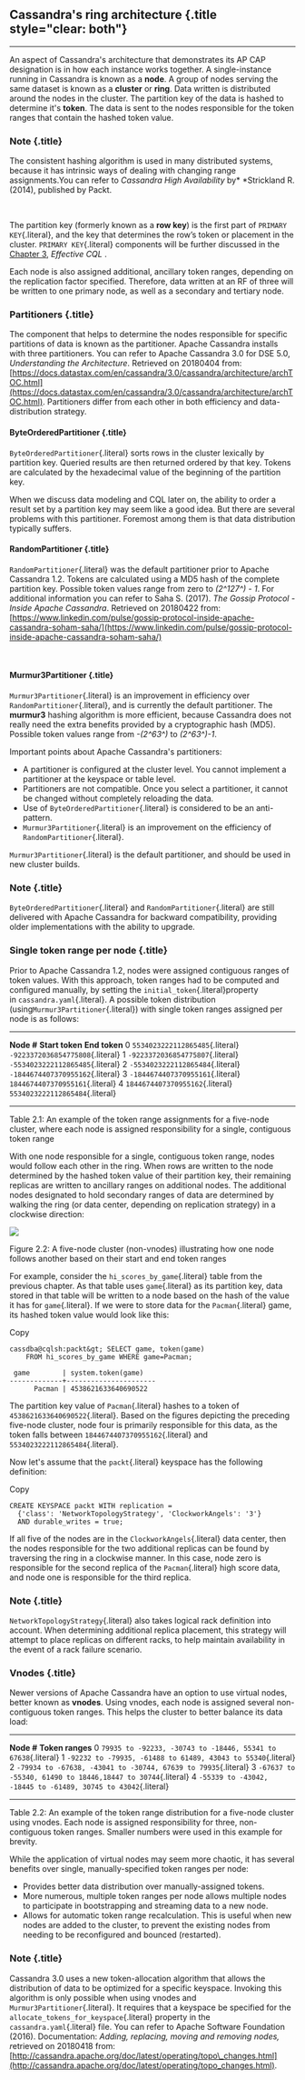 Cassandra's ring architecture {.title style="clear: both"}
-----------------------------

* * * * *

An aspect of Cassandra's architecture that demonstrates its AP CAP
designation is in how each instance works together. A single-instance
running in Cassandra is known as a **node**. A group of nodes serving
the same dataset is known as a **cluster** or **ring**. Data written is
distributed around the nodes in the cluster. The partition key of the
data is hashed to determine it's **token**. The data is sent to the
nodes responsible for the token ranges that contain the hashed token
value.

### Note {.title}

The consistent hashing algorithm is used in many distributed systems,
because it has intrinsic ways of dealing with changing range
assignments.You can refer to *Cassandra High Availability*
by* *Strickland R. (2014), published by Packt.

 

The partition key (formerly known as a **row key**) is the first part of
`PRIMARY KEY`{.literal}, and the key that determines the row’s token or
placement in the cluster. `PRIMARY KEY`{.literal} components will be
further discussed in the [Chapter
3](https://subscription.packtpub.com/book/big_data_and_business_intelligence/9781789131499/3), *Effective
CQL* .

Each node is also assigned additional, ancillary token ranges, depending
on the replication factor specified. Therefore, data written at an RF of
three will be written to one primary node, as well as a secondary and
tertiary node.

### Partitioners {.title}

The component that helps to determine the nodes responsible for specific
partitions of data is known as the partitioner. Apache Cassandra
installs with three partitioners. You can refer to Apache Cassandra 3.0
for DSE 5.0, *Understanding the Architecture*. Retrieved on 20180404
from:
[https://docs.datastax.com/en/cassandra/3.0/cassandra/architecture/archTOC.html](https://docs.datastax.com/en/cassandra/3.0/cassandra/architecture/archTOC.html).
Partitioners differ from each other in both efficiency and
data-distribution strategy.

#### ByteOrderedPartitioner {.title}

`ByteOrderedPartitioner`{.literal} sorts rows in the cluster lexically
by partition key. Queried results are then returned ordered by that key.
Tokens are calculated by the hexadecimal value of the beginning of the
partition key.

When we discuss data modeling and CQL later on, the ability to order a
result set by a partition key may seem like a good idea. But there are
several problems with this partitioner. Foremost among them is that data
distribution typically suffers.

#### RandomPartitioner {.title}

`RandomPartitioner`{.literal} was the default partitioner prior to
Apache Cassandra 1.2. Tokens are calculated using a MD5 hash of the
complete partition key. Possible token values range from zero to
*(2^127^) - 1*. For additional information you can refer to Saha S.
(2017). *The Gossip Protocol - Inside Apache Cassandra*. Retrieved on
20180422 from:
[https://www.linkedin.com/pulse/gossip-protocol-inside-apache-cassandra-soham-saha/](https://www.linkedin.com/pulse/gossip-protocol-inside-apache-cassandra-soham-saha/)

 

#### Murmur3Partitioner {.title}

`Murmur3Partitioner`{.literal} is an improvement in efficiency over
`RandomPartitioner`{.literal}, and is currently the default partitioner.
The **murmur3** hashing algorithm is more efficient, because Cassandra
does not really need the extra benefits provided by a cryptographic hash
(MD5). Possible token values range from *-(2^63^)* to *(2^63^)-1*.

Important points about Apache Cassandra's partitioners:

-   A partitioner is configured at the cluster level. You cannot
    implement a partitioner at the keyspace or table level.
-   Partitioners are not compatible. Once you select a partitioner, it
    cannot be changed without completely reloading the data.
-   Use of `ByteOrderedPartitioner`{.literal} is considered to be an
    anti-pattern.
-   `Murmur3Partitioner`{.literal} is an improvement on the efficiency
    of `RandomPartitioner`{.literal}.

`Murmur3Partitioner`{.literal} is the default partitioner, and should be
used in new cluster builds.

### Note {.title}

`ByteOrderedPartitioner`{.literal} and `RandomPartitioner`{.literal} are
still delivered with Apache Cassandra for backward compatibility,
providing older implementations with the ability to upgrade.

### Single token range per node {.title}

Prior to Apache Cassandra 1.2, nodes were assigned contiguous ranges of
token values. With this approach, token ranges had to be computed and
configured manually, by setting the `initial_token`{.literal}property
in `cassandra.yaml`{.literal}. A possible token distribution
(using`Murmur3Partitioner`{.literal}) with single token ranges assigned
per node is as follows:

  ------------- ---------------------------------- ----------------------------------
  **Node \#**   **Start token**                    **End token**
  0             `5534023222112865485`{.literal}    `-9223372036854775808`{.literal}
  1             `-9223372036854775807`{.literal}   `-5534023222112865485`{.literal}
  2             `-5534023222112865484`{.literal}   `-1844674407370955162`{.literal}
  3             `-1844674407370955161`{.literal}   `1844674407370955161`{.literal}
  4             `1844674407370955162`{.literal}    `5534023222112865484`{.literal}
  ------------- ---------------------------------- ----------------------------------

Table 2.1: An example of the token range assignments for a five-node
cluster, where each node is assigned responsibility for a single,
contiguous token range

With one node responsible for a single, contiguous token range, nodes
would follow each other in the ring. When rows are written to the node
determined by the hashed token value of their partition key, their
remaining replicas are written to ancillary ranges on additional nodes.
The additional nodes designated to hold secondary ranges of data are
determined by walking the ring (or data center, depending on replication
strategy) in a clockwise direction:

![](./3_files/148a1537-8f7c-40c5-8174-5be36205f7c9.png)

Figure 2.2: A five-node cluster (non-vnodes) illustrating how one node
follows another based on their start and end token ranges

For example, consider the `hi_scores_by_game`{.literal} table from the
previous chapter. As that table uses `game`{.literal} as its partition
key, data stored in that table will be written to a node based on the
hash of the value it has for `game`{.literal}. If we were to store data
for the `Pacman`{.literal} game, its hashed token value would look like
this:

Copy

``` {.programlisting .language-markup}
cassdba@cqlsh:packt&gt; SELECT game, token(game)
    FROM hi_scores_by_game WHERE game=Pacman;

 game        | system.token(game)
-------------+----------------------
      Pacman | 4538621633640690522
```

The partition key value of `Pacman`{.literal} hashes to a token of
`4538621633640690522`{.literal}. Based on the figures depicting the
preceding five-node cluster, node four is primarily responsible for this
data, as the token falls between `1844674407370955162`{.literal} and
`5534023222112865484`{.literal}.

Now let's assume that the `packt`{.literal} keyspace has the following
definition:

Copy

``` {.programlisting .language-markup}
CREATE KEYSPACE packt WITH replication =
  {'class': 'NetworkTopologyStrategy', 'ClockworkAngels': '3'}
  AND durable_writes = true;
```

If all five of the nodes are in the `ClockworkAngels`{.literal} data
center, then the nodes responsible for the two additional replicas can
be found by traversing the ring in a clockwise manner. In this case,
node zero is responsible for the second replica of the
`Pacman`{.literal} high score data, and node one is responsible for the
third replica.

### Note {.title}

`NetworkTopologyStrategy`{.literal} also takes logical rack definition
into account. When determining additional replica placement, this
strategy will attempt to place replicas on different racks, to help
maintain availability in the event of a rack failure scenario.

### Vnodes {.title}

Newer versions of Apache Cassandra have an option to use virtual nodes,
better known as **vnodes**. Using vnodes, each node is assigned several
non-contiguous token ranges. This helps the cluster to better balance
its data load:

  ------------- ----------------------------------------------------------------
  **Node \#**   **Token ranges**
  0             `79935 to -92233, -30743 to -18446, 55341 to 67638`{.literal}
  1             `-92232 to -79935, -61488 to 61489, 43043 to 55340`{.literal}
  2             `-79934 to -67638, -43041 to -30744, 67639 to 79935`{.literal}
  3             `-67637 to -55340, 61490 to 18446,18447 to 30744`{.literal}
  4             `-55339 to -43042, -18445 to -61489, 30745 to 43042`{.literal}
  ------------- ----------------------------------------------------------------

Table 2.2: An example of the token range distribution for a five-node
cluster using vnodes. Each node is assigned responsibility for three,
non-contiguous token ranges. Smaller numbers were used in this example
for brevity.

While the application of virtual nodes may seem more chaotic, it has
several benefits over single, manually-specified token ranges per node:

-   Provides better data distribution over manually-assigned tokens.
-   More numerous, multiple token ranges per node allows multiple nodes
    to participate in bootstrapping and streaming data to a new node.
-   Allows for automatic token range recalculation. This is useful when
    new nodes are added to the cluster, to prevent the existing nodes
    from needing to be reconfigured and bounced (restarted).

### Note {.title}

Cassandra 3.0 uses a new token-allocation algorithm that allows the
distribution of data to be optimized for a specific keyspace. Invoking
this algorithm is only possible when using vnodes and
`Murmur3Partitioner`{.literal}. It requires that a keyspace be specified
for the `allocate_tokens_for_keyspace`{.literal} property in the
`cassandra.yaml`{.literal} file. You can refer to Apache Software
Foundation (2016). Documentation: *Adding, replacing, moving and
removing nodes, r*etrieved on 20180418 from:
[http://cassandra.apache.org/doc/latest/operating/topo\_changes.html](http://cassandra.apache.org/doc/latest/operating/topo_changes.html).

